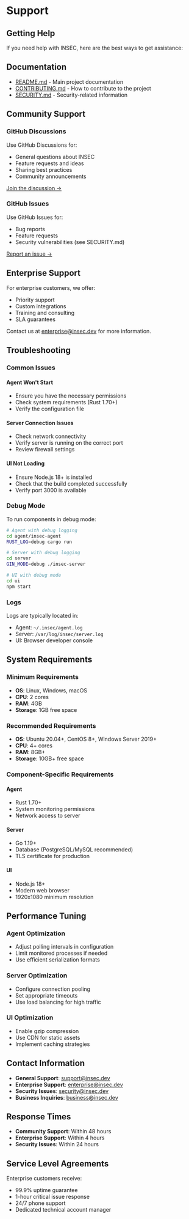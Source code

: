 # Support

## Getting Help

If you need help with INSEC, here are the best ways to get assistance:

## Documentation

- [README.md](../README.md) - Main project documentation
- [CONTRIBUTING.md](../CONTRIBUTING.md) - How to contribute to the project
- [SECURITY.md](../SECURITY.md) - Security-related information

## Community Support

### GitHub Discussions
Use GitHub Discussions for:
- General questions about INSEC
- Feature requests and ideas
- Sharing best practices
- Community announcements

[Join the discussion →](https://github.com/yashab-cyber/insec/discussions)

### GitHub Issues
Use GitHub Issues for:
- Bug reports
- Feature requests
- Security vulnerabilities (see SECURITY.md)

[Report an issue →](https://github.com/yashab-cyber/insec/issues)

## Enterprise Support

For enterprise customers, we offer:
- Priority support
- Custom integrations
- Training and consulting
- SLA guarantees

Contact us at enterprise@insec.dev for more information.

## Troubleshooting

### Common Issues

#### Agent Won't Start
- Ensure you have the necessary permissions
- Check system requirements (Rust 1.70+)
- Verify the configuration file

#### Server Connection Issues
- Check network connectivity
- Verify server is running on the correct port
- Review firewall settings

#### UI Not Loading
- Ensure Node.js 18+ is installed
- Check that the build completed successfully
- Verify port 3000 is available

### Debug Mode

To run components in debug mode:

```bash
# Agent with debug logging
cd agent/insec-agent
RUST_LOG=debug cargo run

# Server with debug logging
cd server
GIN_MODE=debug ./insec-server

# UI with debug mode
cd ui
npm start
```

### Logs

Logs are typically located in:
- Agent: `~/.insec/agent.log`
- Server: `/var/log/insec/server.log`
- UI: Browser developer console

## System Requirements

### Minimum Requirements
- **OS**: Linux, Windows, macOS
- **CPU**: 2 cores
- **RAM**: 4GB
- **Storage**: 1GB free space

### Recommended Requirements
- **OS**: Ubuntu 20.04+, CentOS 8+, Windows Server 2019+
- **CPU**: 4+ cores
- **RAM**: 8GB+
- **Storage**: 10GB+ free space

### Component-Specific Requirements

#### Agent
- Rust 1.70+
- System monitoring permissions
- Network access to server

#### Server
- Go 1.19+
- Database (PostgreSQL/MySQL recommended)
- TLS certificate for production

#### UI
- Node.js 18+
- Modern web browser
- 1920x1080 minimum resolution

## Performance Tuning

### Agent Optimization
- Adjust polling intervals in configuration
- Limit monitored processes if needed
- Use efficient serialization formats

### Server Optimization
- Configure connection pooling
- Set appropriate timeouts
- Use load balancing for high traffic

### UI Optimization
- Enable gzip compression
- Use CDN for static assets
- Implement caching strategies

## Contact Information

- **General Support**: support@insec.dev
- **Enterprise Support**: enterprise@insec.dev
- **Security Issues**: security@insec.dev
- **Business Inquiries**: business@insec.dev

## Response Times

- **Community Support**: Within 48 hours
- **Enterprise Support**: Within 4 hours
- **Security Issues**: Within 24 hours

## Service Level Agreements

Enterprise customers receive:
- 99.9% uptime guarantee
- 1-hour critical issue response
- 24/7 phone support
- Dedicated technical account manager
